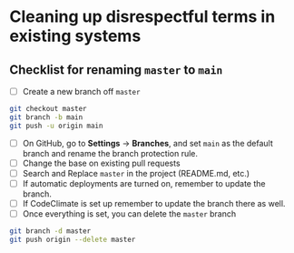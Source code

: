 # Cleaning up disrespectful terms in existing systems

## Checklist for renaming `master` to `main`

- [ ] Create a new branch off `master`

```sh
git checkout master
git branch -b main
git push -u origin main
```

- [ ] On GitHub, go to **Settings** &rarr; **Branches**, and set `main` as the default branch and rename the branch protection rule.
- [ ] Change the base on existing pull requests
- [ ] Search and Replace `master` in the project (README.md, etc.)
- [ ] If automatic deployments are turned on, remember to update the branch.
- [ ] If CodeClimate is set up remember to update the branch there as well.
- [ ] Once everything is set, you can delete the `master` branch
```sh
git branch -d master
git push origin --delete master
```
